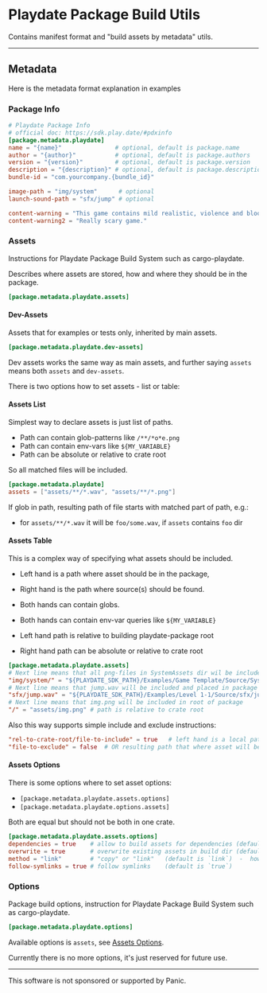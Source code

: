 # Playdate Package Build Utils

Contains manifest format and "build assets by metadata" utils.



- - -

## Metadata

Here is the metadata format explanation in examples

### Package Info

```toml
# Playdate Package Info
# official doc: https://sdk.play.date/#pdxinfo
[package.metadata.playdate]
name = "{name}"               # optional, default is package.name
author = "{author}"           # optional, default is package.authors
version = "{version}"         # optional, default is package.version
description = "{description}" # optional, default is package.description
bundle-id = "com.yourcompany.{bundle_id}"

image-path = "img/system"      # optional
launch-sound-path = "sfx/jump" # optional

content-warning = "This game contains mild realistic, violence and bloodshed." # optional
content-warning2 = "Really scary game."                                        # optional
```


### Assets

Instructions for Playdate Package Build System such as cargo-playdate.

Describes where assets are stored, how and where they should be in the package.

```toml
[package.metadata.playdate.assets]
```

#### Dev-Assets

Assets that for examples or tests only, inherited by main assets.

```toml
[package.metadata.playdate.dev-assets]
```
Dev assets works the same way as main assets,
and further saying `assets` means both `assets` and `dev-assets`.


There is two options how to set assets - list or table:

#### Assets List

Simplest way to declare assets is just list of paths.

- Path can contain glob-patterns like `/**/*o*e.png`
- Path can contain env-vars like `${MY_VARIABLE}`
- Path can be absolute or relative to crate root

So all matched files will be included.

```toml
[package.metadata.playdate]
assets = ["assets/**/*.wav", "assets/**/*.png"]
```

If glob in path, resulting path of file starts with matched part of path, e.g.:
- for `assets/**/*.wav` it will be `foo/some.wav`, if `assets` contains `foo` dir


#### Assets Table

This is a complex way of specifying what assets should be included.
- Left hand is a path where asset should be in the package,
- Right hand is the path where source(s) should be found.

- Both hands can contain globs.
- Both hands can contain env-var queries like `${MY_VARIABLE}`

- Left hand path is relative to building playdate-package root
- Right hand path can be absolute or relative to crate root

```toml
[package.metadata.playdate.assets]
# Next line means that all png-files in SystemAssets dir wil be included and placed in img/system directory
"img/system/" = "${PLAYDATE_SDK_PATH}/Examples/Game Template/Source/SystemAssets/*.png"
# Next line means that jump.wav will be included and placed in package as sfx/jump.wav
"sfx/jump.wav" = "${PLAYDATE_SDK_PATH}/Examples/Level 1-1/Source/sfx/jump.wav"
# Next line means that img.png will be included in root of package
"/" = "assets/img.png" # path is relative to crate root
```

Also this way supports simple include and exclude instructions:
```toml
"rel-to-crate-root/file-to-include" = true   # left hand is a local path, relative to crate-root,
"file-to-exclude" = false  # OR resulting path that where asset will be in the resulting package.
```


#### Assets Options

There is some options where to set asset options:
- `[package.metadata.playdate.assets.options]`
- `[package.metadata.playdate.options.assets]`

Both are equal but should not be both in one crate.

```toml
[package.metadata.playdate.assets.options]
dependencies = true    # allow to build assets for dependencies (default is `true`)
overwrite = true       # overwrite existing assets in build dir (default is `true`)
method = "link"        # "copy" or "link"   (default is `link`)  -  how assets should be collected, make symlinks or copy files
follow-symlinks = true # follow symlinks    (default is `true`)
```


### Options

Package build options, instruction for Playdate Package Build System such as cargo-playdate.

```toml
[package.metadata.playdate.options]
```

Available options is `assets`, see [Assets Options](#assets-options).

Currently there is no more options, it's just reserved for future use.




- - -

This software is not sponsored or supported by Panic.
